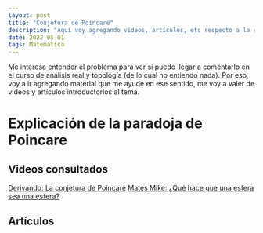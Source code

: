 ```yaml
---
layout: post
title: "Conjetura de Poincaré"
description: "Aquí voy agregando videos, artículos, etc respecto a la conjetura de Poincaré"
date: 2022-05-01
tags: Matemática
---
```


Me interesa entender el problema para ver si puedo llegar a comentarlo en el curso de análisis real y topología (de lo cual no entiendo nada). Por eso, voy a ir agregando material que me ayude en ese sentido, me voy a valer de videos y artículos introductorios al tema.

# Explicación de la paradoja de Poincare


## Videos consultados

[Derivando: La conjetura de Poincaré](https://www.youtube.com/watch?v=tKbZT-a7zPE)
[Mates Mike: ¿Qué hace que una esfera sea una esfera?](https://www.youtube.com/watch?v=NdKEcMImYy8)

## Artículos
